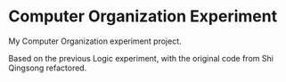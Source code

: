 # Computer Organization Experiment

My Computer Organization experiment project.

Based on the previous Logic experiment, with the original code from Shi Qingsong refactored.
